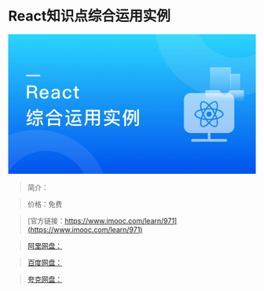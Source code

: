 # React知识点综合运用实例

![img](../../assets/5fe443030001ace105400304.jpg)

> 简介：

> 价格：免费

> [官方链接：https://www.imooc.com/learn/971](https://www.imooc.com/learn/971)

> [阿里网盘：]()

> [百度网盘：]()

> [夸克网盘：]()
